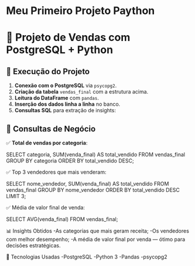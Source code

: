 # Meu Primeiro Projeto Paython

# 🛒 Projeto de Vendas com PostgreSQL + Python

## 🚀 Execução do Projeto

1. **Conexão com o PostgreSQL** via `psycopg2`.
2. **Criação da tabela** `vendas_final` com a estrutura acima.
3. **Leitura do DataFrame** com `pandas`.
4. **Inserção dos dados linha a linha** no banco.
5. **Consultas SQL** para extração de insights:

## 🔎 Consultas de Negócio

✅ **Total de vendas por categoria**:

SELECT categoria, SUM(venda_final) AS total_vendido
FROM vendas_final
GROUP BY categoria
ORDER BY total_vendido DESC;

✅ Top 3 vendedores que mais venderam:

SELECT nome_vendedor, SUM(venda_final) AS total_vendido
FROM vendas_final
GROUP BY nome_vendedor
ORDER BY total_vendido DESC
LIMIT 3;

✅ Média de valor final de venda:

SELECT AVG(venda_final) FROM vendas_final;


📊 Insights Obtidos
-As categorias que mais geram receita;
-Os vendedores com melhor desempenho;
-A média de valor final por venda — ótimo para decisões estratégicas.

💼 Tecnologias Usadas
-PostgreSQL
-Python 3
-Pandas
-psycopg2
